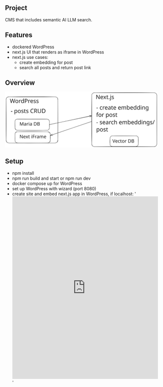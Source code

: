 ## Project

CMS that includes semantic AI LLM search.

## Features

- dockered WordPress
- next.js UI that renders as iframe in WordPress
- next.js use cases:
  - create embedding for post
  - search all posts and return post link

## Overview

![Architecture Diagram](./docs/overview_search.svg)

## Setup

- npm install
- npm run build and start or npm run dev
- docker compose up for WordPress
- set up WordPress with wizard (port 8080)
- create site and embed next.js app in WordPress, if localhost: '<iframe src="http://localhost:3000" width="100%" height="600" style="border:none;"></iframe>'
